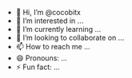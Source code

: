- 👋 Hi, I’m @cocobitx
- 👀 I’m interested in ...
- 🌱 I’m currently learning ...
- 💞️ I’m looking to collaborate on ...
- 📫 How to reach me ...
- 😄 Pronouns: ...
- ⚡ Fun fact: ...

<!---
cocobitx/cocobitx is a ✨ special ✨ repository because its `README.md` (this file) appears on your GitHub profile.
You can click the Preview link to take a look at your changes.
--->
